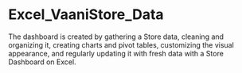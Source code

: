 # Excel_VaaniStore_Data
The dashboard is created by gathering a Store data, cleaning and organizing it, creating charts and pivot tables, customizing the visual appearance, and regularly updating it with fresh data with a Store Dashboard on Excel.
